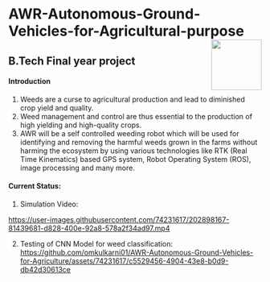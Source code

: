 # AWR-Autonomous-Ground-Vehicles-for-Agricultural-purpose <img align="right" width="100" height="100" src="https://github.com/omkulkarni01/AWR-Autonomous-Ground-Vehicles-for-Agriculture/blob/main/Simulation%20and%20Image%20processing%20Outputs/giphy%20(1).gif">

## B.Tech Final year project 
#### Introduction
1. Weeds are a curse to agricultural production and lead to diminished crop yield and quality.
2. Weed management and control are thus essential to the production of high yielding and high-quality crops.
3. AWR will be a self controlled weeding robot which will be used for identifying and removing the harmful weeds grown in the farms without harming the ecosystem by using various technologies like RTK (Real Time Kinematics) based GPS system, Robot Operating System (ROS), image processing and many more.
#### Current Status: 
1. Simulation Video:

https://user-images.githubusercontent.com/74231617/202898167-81439681-d828-400e-92a8-578a2f34ad97.mp4




2. Testing of CNN Model for weed classification:
https://github.com/omkulkarni01/AWR-Autonomous-Ground-Vehicles-for-Agriculture/assets/74231617/c5529456-4904-43e8-b0d9-db42d30613ce


